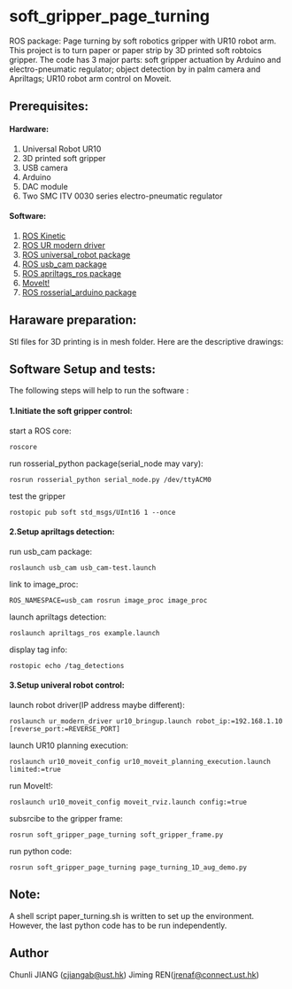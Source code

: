 # soft_gripper_page_turning
ROS package: Page turning by soft robotics gripper with UR10 robot arm. This project is to turn paper or paper strip by 3D printed 
soft robtoics gripper. The code has 3 major parts: soft gripper actuation by Arduino and electro-pneumatic regulator; object detection
by in palm camera and Apriltags; UR10 robot arm control on Moveit.

## Prerequisites:
#### Hardware:
1. Universal Robot UR10
2. 3D printed soft gripper
3. USB camera
4. Arduino
5. DAC module
6. Two SMC ITV 0030 series electro-pneumatic regulator
#### Software:
1. [ROS Kinetic](http://wiki.ros.org/kinetic)
2. [ROS UR modern driver](https://github.com/ros-industrial/ur_modern_driver)
3. [ROS universal_robot package](http://wiki.ros.org/universal_robot)
4. [ROS usb_cam package](http://wiki.ros.org/usb_cam)
5. [ROS apriltags_ros package](http://wiki.ros.org/apriltags_ros)
6. [MoveIt!](https://moveit.ros.org/)
7. [ROS rosserial_arduino package](http://wiki.ros.org/rosserial_arduino/Tutorials/Arduino%20IDE%20Setup#Installing_the_Software)
## Haraware preparation:
Stl files for 3D printing is in mesh folder. Here are the descriptive drawings:

## Software Setup and tests:
The following steps will help to run the software :
#### 1.Initiate the soft gripper control:
start a ROS core:
```
roscore
```
run rosserial_python package(serial_node may vary):
```
rosrun rosserial_python serial_node.py /dev/ttyACM0
```
test the gripper
```
rostopic pub soft std_msgs/UInt16 1 --once
```
#### 2.Setup apriltags detection:
run usb_cam package:
```
roslaunch usb_cam usb_cam-test.launch
```
link to image_proc:
```
ROS_NAMESPACE=usb_cam rosrun image_proc image_proc
```
launch apriltags detection:
```
roslaunch apriltags_ros example.launch 
```
display tag info:
```
rostopic echo /tag_detections
```
#### 3.Setup univeral robot control:
launch robot driver(IP address maybe different):
```
roslaunch ur_modern_driver ur10_bringup.launch robot_ip:=192.168.1.10 [reverse_port:=REVERSE_PORT]
```
launch UR10 planning execution:
```
roslaunch ur10_moveit_config ur10_moveit_planning_execution.launch limited:=true 
```
run MoveIt!:
```
roslaunch ur10_moveit_config moveit_rviz.launch config:=true  
```
subsrcibe to the gripper frame:
```
rosrun soft_gripper_page_turning soft_gripper_frame.py
```
run python code:
```
rosrun soft_gripper_page_turning page_turning_1D_aug_demo.py
```
## Note:
A shell script paper_turning.sh is written to set up the environment. However, the last python code has to be run independently.

## Author
Chunli JIANG (cjiangab@ust.hk) Jiming REN(jrenaf@connect.ust.hk)
